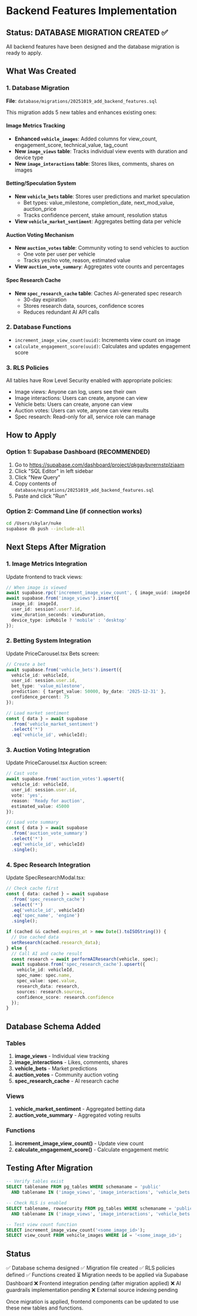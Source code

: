 # Backend Features Implementation

## Status: DATABASE MIGRATION CREATED ✅

All backend features have been designed and the database migration is ready to apply.

## What Was Created

### 1. Database Migration
**File**: `database/migrations/20251019_add_backend_features.sql`

This migration adds 5 new tables and enhances existing ones:

#### Image Metrics Tracking
- **Enhanced `vehicle_images`**: Added columns for view_count, engagement_score, technical_value, tag_count
- **New `image_views` table**: Tracks individual view events with duration and device type
- **New `image_interactions` table**: Stores likes, comments, shares on images

#### Betting/Speculation System  
- **New `vehicle_bets` table**: Stores user predictions and market speculation
  - Bet types: value_milestone, completion_date, next_mod_value, auction_price
  - Tracks confidence percent, stake amount, resolution status
- **View `vehicle_market_sentiment`**: Aggregates betting data per vehicle

#### Auction Voting Mechanism
- **New `auction_votes` table**: Community voting to send vehicles to auction
  - One vote per user per vehicle
  - Tracks yes/no vote, reason, estimated value
- **View `auction_vote_summary`**: Aggregates vote counts and percentages

#### Spec Research Cache
- **New `spec_research_cache` table**: Caches AI-generated spec research
  - 30-day expiration
  - Stores research data, sources, confidence scores
  - Reduces redundant AI API calls

### 2. Database Functions
- `increment_image_view_count(uuid)`: Increments view count on image
- `calculate_engagement_score(uuid)`: Calculates and updates engagement score

### 3. RLS Policies
All tables have Row Level Security enabled with appropriate policies:
- Image views: Anyone can log, users see their own
- Image interactions: Users can create, anyone can view
- Vehicle bets: Users can create, anyone can view
- Auction votes: Users can vote, anyone can view results
- Spec research: Read-only for all, service role can manage

## How to Apply

### Option 1: Supabase Dashboard (RECOMMENDED)
1. Go to https://supabase.com/dashboard/project/qkgaybvrernstplzjaam
2. Click "SQL Editor" in left sidebar
3. Click "New Query"
4. Copy contents of `database/migrations/20251019_add_backend_features.sql`
5. Paste and click "Run"

### Option 2: Command Line (if connection works)
```bash
cd /Users/skylar/nuke
supabase db push --include-all
```

## Next Steps After Migration

### 1. Image Metrics Integration
Update frontend to track views:
```typescript
// When image is viewed
await supabase.rpc('increment_image_view_count', { image_uuid: imageId });
await supabase.from('image_views').insert({
  image_id: imageId,
  user_id: session?.user?.id,
  view_duration_seconds: viewDuration,
  device_type: isMobile ? 'mobile' : 'desktop'
});
```

### 2. Betting System Integration  
Update PriceCarousel.tsx Bets screen:
```typescript
// Create a bet
await supabase.from('vehicle_bets').insert({
  vehicle_id: vehicleId,
  user_id: session.user.id,
  bet_type: 'value_milestone',
  prediction: { target_value: 50000, by_date: '2025-12-31' },
  confidence_percent: 75
});

// Load market sentiment
const { data } = await supabase
  .from('vehicle_market_sentiment')
  .select('*')
  .eq('vehicle_id', vehicleId);
```

### 3. Auction Voting Integration
Update PriceCarousel.tsx Auction screen:
```typescript
// Cast vote
await supabase.from('auction_votes').upsert({
  vehicle_id: vehicleId,
  user_id: session.user.id,
  vote: 'yes',
  reason: 'Ready for auction',
  estimated_value: 45000
});

// Load vote summary
const { data } = await supabase
  .from('auction_vote_summary')
  .select('*')
  .eq('vehicle_id', vehicleId)
  .single();
```

### 4. Spec Research Integration
Update SpecResearchModal.tsx:
```typescript
// Check cache first
const { data: cached } = await supabase
  .from('spec_research_cache')
  .select('*')
  .eq('vehicle_id', vehicleId)
  .eq('spec_name', 'engine')
  .single();

if (cached && cached.expires_at > new Date().toISOString()) {
  // Use cached data
  setResearch(cached.research_data);
} else {
  // Call AI and cache result
  const research = await performAIResearch(vehicle, spec);
  await supabase.from('spec_research_cache').upsert({
    vehicle_id: vehicleId,
    spec_name: spec.name,
    spec_value: spec.value,
    research_data: research,
    sources: research.sources,
    confidence_score: research.confidence
  });
}
```

## Database Schema Added

### Tables
1. **image_views** - Individual view tracking
2. **image_interactions** - Likes, comments, shares
3. **vehicle_bets** - Market predictions
4. **auction_votes** - Community auction voting
5. **spec_research_cache** - AI research cache

### Views
1. **vehicle_market_sentiment** - Aggregated betting data
2. **auction_vote_summary** - Aggregated voting results

### Functions
1. **increment_image_view_count()** - Update view count
2. **calculate_engagement_score()** - Calculate engagement metric

## Testing After Migration

```sql
-- Verify tables exist
SELECT tablename FROM pg_tables WHERE schemaname = 'public' 
  AND tablename IN ('image_views', 'image_interactions', 'vehicle_bets', 'auction_votes', 'spec_research_cache');

-- Check RLS is enabled
SELECT tablename, rowsecurity FROM pg_tables WHERE schemaname = 'public' 
  AND tablename IN ('image_views', 'image_interactions', 'vehicle_bets', 'auction_votes', 'spec_research_cache');

-- Test view count function
SELECT increment_image_view_count('<some_image_id>');
SELECT view_count FROM vehicle_images WHERE id = '<some_image_id>';
```

## Status

✅ Database schema designed
✅ Migration file created
✅ RLS policies defined
✅ Functions created
⏳ Migration needs to be applied via Supabase Dashboard
❌ Frontend integration pending (after migration applied)
❌ AI guardrails implementation pending
❌ External source indexing pending

Once migration is applied, frontend components can be updated to use these new tables and functions.

